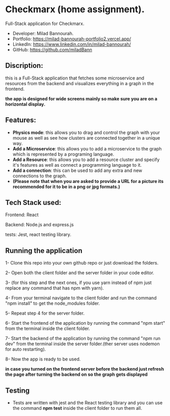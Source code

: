 
# Checkmarx (home assignment).

Full-Stack application for Checkmarx.  
   
- Developer: Milad Bannourah.
- Portfolio: https://milad-bannourah-portfolio2.vercel.app/
- LinkedIn: https://www.linkedin.com/in/milad-bannourah/
- GitHub: https://github.com/miladBann


## Discription:
this is a Full-Stack application that fetches some microservice and resources from the backend and visualizes everything in a graph in the frontend.

**the app is designed for wide screens mainly so make sure you are on a horizontal display.**

## Features:
- **Physics mode**: this allows you to drag and control the graph with your mouse as well as see how clusters are connected together in a unique way.
- **Add a Microservice**: this allows you to add a microservice to the graph which is represented by a programing language.
- **Add a Resource**: this allows you to add a resource cluster and specify it's features as well as connect a programming language to it.
- **Add a connection**: this can be used to add any extra and new connections to the graph.
- **(Please note that when you are asked to provide a URL for a picture its recommended for it to be in a png or jpg formats.)**
## Tech Stack used:
Frontend: React

Backend: Node.js and express.js

tests: Jest, react testing library.


## Running the application
1- Clone this repo into your own github repo or just download the folders.

2- Open both the client folder and the server folder in your code editor.

3- (for this step and the next ones, if you use yarn instead of npm just replace any command that has npm with yarn).

4- From your terminal navigate to the client folder and run the command "npm install" to get the node_modules folder.

5- Repeat step 4 for the server folder.

6- Start the frontend of the application by running the command "npm start" from the terminal inside the client folder.

7- Start the backend of the application by running the command "npm run dev" from the terminal inside the server folder.(ther server uses nodemon for auto restarting).

8- Now the app is ready to be used.

**in case you turned on the frontend server before the backend just refresh the page after turning the backend on so the graph gets displayed**

## Testing

- Tests are written with jest and the React testing library and you can use the command **npm test** inside the client folder to run them all.
